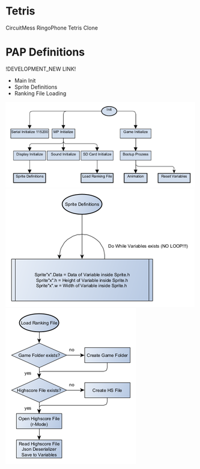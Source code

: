 # Tetris
CircuitMess RingoPhone Tetris Clone

# PAP Definitions

!DEVELOPMENT_NEW LINK!

- Main Init
- Sprite Definitions
- Ranking File Loading

![Main](https://github.com/bugtesterdani/Tetris/blob/DEVELOP_NEW/PAP_yed/Tetris_Main_Init.png)
![Sprite](https://github.com/bugtesterdani/Tetris/blob/DEVELOP_NEW/PAP_yed/Tetris_Sprite_Definitions.png)
![RankingFileLoad](https://github.com/bugtesterdani/Tetris/blob/DEVELOP_NEW/PAP_yed/Tetris_Load_Ranking_File.png)
